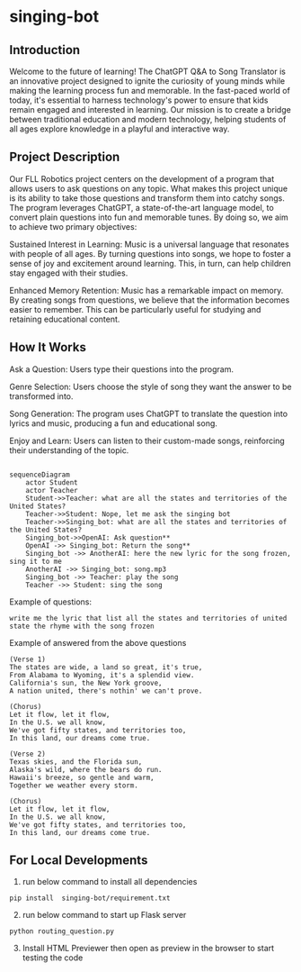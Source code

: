 # singing-bot

## Introduction
Welcome to the future of learning! The ChatGPT Q&A to Song Translator is an innovative project designed to ignite the curiosity of young minds while making the learning process fun and memorable. In the fast-paced world of today, it's essential to harness technology's power to ensure that kids remain engaged and interested in learning. Our mission is to create a bridge between traditional education and modern technology, helping students of all ages explore knowledge in a playful and interactive way.

## Project Description
Our FLL Robotics project centers on the development of a program that allows users to ask questions on any topic. What makes this project unique is its ability to take those questions and transform them into catchy songs. The program leverages ChatGPT, a state-of-the-art language model, to convert plain questions into fun and memorable tunes. By doing so, we aim to achieve two primary objectives:

Sustained Interest in Learning: Music is a universal language that resonates with people of all ages. By turning questions into songs, we hope to foster a sense of joy and excitement around learning. This, in turn, can help children stay engaged with their studies.

Enhanced Memory Retention: Music has a remarkable impact on memory. By creating songs from questions, we believe that the information becomes easier to remember. This can be particularly useful for studying and retaining educational content.


## How It Works
Ask a Question: Users type their questions into the program.

Genre Selection: Users choose the style of song they want the answer to be transformed into.

Song Generation: The program uses ChatGPT to translate the question into lyrics and music, producing a fun and educational song.

Enjoy and Learn: Users can listen to their custom-made songs, reinforcing their understanding of the topic.

```mermaid

sequenceDiagram
    actor Student
    actor Teacher
    Student->>Teacher: what are all the states and territories of the United States?
    Teacher->>Student: Nope, let me ask the singing bot
    Teacher->>Singing_bot: what are all the states and territories of the United States?
    Singing_bot->>OpenAI: Ask question**
    OpenAI ->> Singing_bot: Return the song**
    Singing_bot ->> AnotherAI: here the new lyric for the song frozen, sing it to me 
    AnotherAI ->> Singing_bot: song.mp3
    Singing_bot ->> Teacher: play the song
    Teacher ->> Student: sing the song
```

Example of questions: 
```
write me the lyric that list all the states and territories of united state the rhyme with the song frozen
```

Example of answered from the above questions
```
(Verse 1)
The states are wide, a land so great, it's true,
From Alabama to Wyoming, it's a splendid view.
California's sun, the New York groove,
A nation united, there's nothin' we can't prove.

(Chorus)
Let it flow, let it flow,
In the U.S. we all know,
We've got fifty states, and territories too,
In this land, our dreams come true.

(Verse 2)
Texas skies, and the Florida sun,
Alaska's wild, where the bears do run.
Hawaii's breeze, so gentle and warm,
Together we weather every storm.

(Chorus)
Let it flow, let it flow,
In the U.S. we all know,
We've got fifty states, and territories too,
In this land, our dreams come true.

```

    
## For Local Developments
1. run below command to install all dependencies  
```
pip install  singing-bot/requirement.txt
``` 
2. run below command to start up Flask server 
```
python routing_question.py 
```
3. Install HTML Previewer then open as preview in the browser to start testing the code
